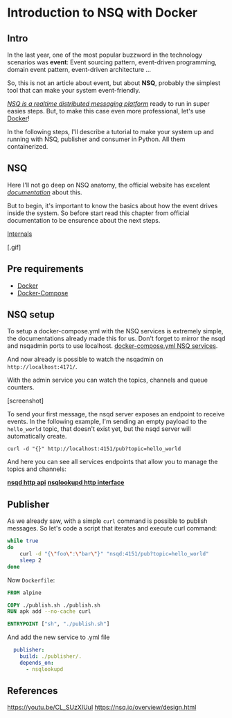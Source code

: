 # Introduction to NSQ with Docker

## Intro

In the last year, one of the most popular buzzword in the technology scenarios was **event**: Event sourcing pattern, event-driven programming, domain event pattern, event-driven architecture …

So, this is not an article about event, but about **NSQ**, probably the simplest tool that can make your system event-friendly.

[_NSQ is a realtime distributed messaging platform_](https://nsq.io/) ready to run in super easies steps. But, to make this case even more professional, let's use [Docker](https://www.docker.com/)!

In the following steps, I'll describe a tutorial to make your system up and running with NSQ, publisher and consumer in Python. All them containerized.

## NSQ

Here I'll not go deep on NSQ anatomy, the official website has excelent [_documentation_](https://nsq.io/) about this.

But to begin, it's important to know the basics about how the event drives inside the system.
So before start read this chapter from official documentation to be ensurence about the next steps.

[Internals](https://nsq.io/overview/internals.html#internals)

[.gif]

## Pre requirements

- [Docker](https://docs.docker.com/engine/install/)
- [Docker-Compose](https://docs.docker.com/compose/install/)

## NSQ setup

To setup a docker-compose.yml with the NSQ services is extremely simple, the documentations already made this for us.
Don't forget to mirror the nsqd and nsqadmin ports to use localhost.
[docker-compose.yml NSQ services](https://nsq.io/deployment/docker.html#using-docker-compose).

And now already is possible to watch the nsqadmin on `http://localhost:4171/`.

With the admin service you can watch the topics, channels and queue counters.

[screenshot]

To send your first message, the nsqd server exposes an endpoint to receive events. In the following example, I'm sending an empty payload to the `hello_world` topic, that doesn't exist yet, but the nsqd server will automatically create.

`curl -d "{}" http://localhost:4151/pub?topic=hello_world`

And here you can see all services endpoints that allow you to manage the topics and channels:

**[nsqd http api](https://nsq.io/components/nsqd.html#http-api)**
**[nsqlookupd http interface](https://nsq.io/components/nsqlookupd.html#http-interface)**

## Publisher

As we already saw, with a simple `curl` command is possible to publish messages.
So let's code a script that iterates and execute curl command:

```sh
while true
do
    curl -d "{\"foo\":\"bar\"}" "nsqd:4151/pub?topic=hello_world"
    sleep 2
done
```

Now `Dockerfile`:

```Dockerfile
FROM alpine

COPY ./publish.sh ./publish.sh
RUN apk add --no-cache curl

ENTRYPOINT ["sh", "./publish.sh"]
```

And add the new service to .yml file

```yml
  publisher:
    build: ./publisher/.
    depends_on:
      - nsqlookupd
```

## References

https://youtu.be/CL_SUzXIUuI
https://nsq.io/overview/design.html
